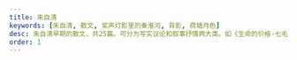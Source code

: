 ```yaml
---
title: 朱自清
keywords: [朱自清, 散文, 桨声灯影里的秦淮河, 背影, 荷塘月色]
desc: 朱自清早期的散文，共25篇。可分为写实议论和叙事抒情两大类。如《生命的价格-七毛钱》、《航船中的文明》、《白种人-上帝的骄子》、《阿河》、《哀韦杰三君》、《旅行杂记》等直接从现实生活取材，以夹叙夹议手法抨击黑暗社会的名篇；又如《背影》、《桨声灯影里的秦淮河》、《绿》、《荷塘月色》
order: 1
---
```

